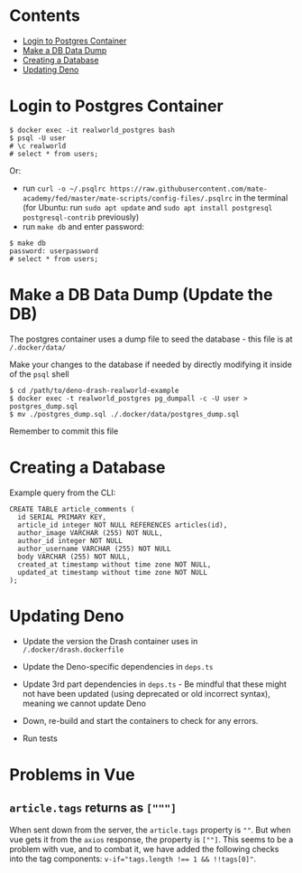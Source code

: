 # Contents

- [Login to Postgres Container](#login-to-postgres-container)
- [Make a DB Data Dump](#make-a-db-data-dump-update-the-db)
- [Creating a Database](#creating-a-database)
- [Updating Deno](#updating-deno)

# Login to Postgres Container

```shell script
$ docker exec -it realworld_postgres bash
$ psql -U user
# \c realworld
# select * from users;
```

Or:
- run `curl -o ~/.psqlrc https://raw.githubusercontent.com/mate-academy/fed/master/mate-scripts/config-files/.psqlrc` in the terminal (for Ubuntu: run `sudo apt update` and `sudo apt install postgresql postgresql-contrib` previously)
- run `make db` and enter password:
```shell script
$ make db
password: userpassword
# select * from users;
```

# Make a DB Data Dump (Update the DB)

The postgres container uses a dump file to seed the database - this file is at
`/.docker/data/`

Make your changes to the database if needed by directly modifying it inside of
the `psql` shell

```
$ cd /path/to/deno-drash-realworld-example
$ docker exec -t realworld_postgres pg_dumpall -c -U user > postgres_dump.sql
$ mv ./postgres_dump.sql ./.docker/data/postgres_dump.sql
```

Remember to commit this file

# Creating a Database

Example query from the CLI:

```
CREATE TABLE article_comments (
  id SERIAL PRIMARY KEY,
  article_id integer NOT NULL REFERENCES articles(id),
  author_image VARCHAR (255) NOT NULL,
  author_id integer NOT NULL
  author_username VARCHAR (255) NOT NULL
  body VARCHAR (255) NOT NULL,
  created_at timestamp without time zone NOT NULL,
  updated_at timestamp without time zone NOT NULL
);
```

# Updating Deno

- Update the version the Drash container uses in `/.docker/drash.dockerfile`

- Update the Deno-specific dependencies in `deps.ts`

- Update 3rd part dependencies in `deps.ts` - Be mindful that these might not
  have been updated (using deprecated or old incorrect syntax), meaning we
  cannot update Deno

- Down, re-build and start the containers to check for any errors.

- Run tests

# Problems in Vue

## `article.tags` returns as `["""]`

When sent down from the server, the `article.tags` property is `""`. But when
vue gets it from the `axios` response, the property is `[""]`. This seems to be
a problem with vue, and to combat it, we have added the following checks into
the tag components: `v-if="tags.length !== 1 && !!tags[0]"`.
